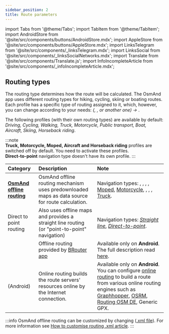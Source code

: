 ```yaml
---
sidebar_position: 2
title: Route parameters
---
```


import Tabs from '@theme/Tabs';
import TabItem from '@theme/TabItem';
import AndroidStore from '@site/src/components/buttons/AndroidStore.mdx';
import AppleStore from '@site/src/components/buttons/AppleStore.mdx';
import LinksTelegram from '@site/src/components/_linksTelegram.mdx';
import LinksSocial from '@site/src/components/_linksSocialNetworks.mdx';
import Translate from '@site/src/components/Translate.js';
import InfoIncompleteArticle from '@site/src/components/_infoIncompleteArticle.mdx';


## Routing types  

The routing type determines how the route will be calculated. The OsmAnd app uses different routing types for hiking, cycling, skiing or boating routes. Each profile has a specific type of routing assigned to it, which, however, you can change according to your needs: *<Translate android="true" ids="shared_string_menu,configure_profile"/> (<Translate android="true" ids="app_mode_boat"/>, <Translate android="true" ids="app_mode_car"/>, <Translate android="true" ids="app_mode_pedestrian"/> or another one) → <Translate android="true" ids="routing_settings_2,nav_type_hint"/>*.

The following profiles (with their own routing types) are available by default: *Driving, Cycling, Walking, Truck, Motorcycle, Public transport, Boat, Aircraft, Skiing, Horseback riding*.  

:::note  
**Truck, Motorcycle, Moped, Aircraft and Horseback riding** profiles are switched off by default. You need to activate these profiles.  
**Direct-to-point** navigation type doesn't have its own profile.
:::

| Category | Description | Note |
|:------------|:---------------|:---------------|
| **[OsmAnd offline routing](./osmand-routing.md)**  |  OsmAnd offline routing mechanism uses predownloaded maps as data source for route calculation.|  Navigation types: [<Translate android="true" ids="app_mode_boat"/>](./boat-navigation.md), [<Translate android="true" ids="rendering_value_bicycle_name"/>](./bicycle-based-routing.md), [<Translate android="true" ids="rendering_value_car_name"/>](./car-based-routing.md),  [<Translate android="true" ids="horseback_riding"/>](./horse-routing.md), [Moped](./moped-routing.md), [Motorcycle](./car-based-routing.md#route-parameters---motorcycle), [<Translate android="true" ids="rendering_value_pedestrian_name"/>](./pedestrian-routing.md), [<Translate android="true" ids="app_mode_public_transport"/>](./public-transport-navigation.md), [<Translate android="true" ids="routing_profile_ski"/>](./ski-routing.md), [Truck](car-based-routing#route-parameters---truck).            |
| Direct to point routing |  Also uses offline maps and provides a straight line routing (or "point-to-point" navigation)  | Navigation types: *[Straight line](./straight-line-routing.md)*,  *[Direct-to-point](./direct-to-point-routing.md)*.  |
| <Translate android="true" ids="routing_profile_broutrer"/>  |  Offline routing provided by [BRouter app](https://brouter.de/)  | Available only on **Android**. The full description read [here](./brouter.md).   |
| <Translate android="true" ids="shared_string_online"/> (Android) |  Online routing builds the route servers' resources online by the Internet connection. | Available only on **Android**. You can configure [online routing](./online-routing.md) to build a route from various online routing engines such as [Graphhopper](https://graphhopper.com/), [OSRM](http://project-osrm.org/), [Routing OSM DE](https://routing.openstreetmap.de/), Generic GPX.  |

:::info
OsmAnd offline routing can be customized by changing ([.xml file](https://github.com/osmandapp/OsmAnd-resources/blob/master/routing/routing.xml)). For more information see [How to customise routing .xml article](../routing/osmand-routing.md#customize-offline-routing).
:::